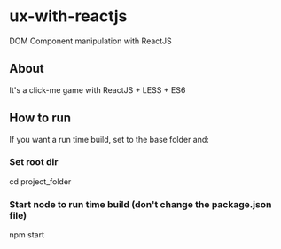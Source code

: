 # ux-with-reactjs
DOM Component manipulation with ReactJS

## About
It's a click-me game with ReactJS + LESS + ES6

## How to run
If you want a run time build, set to the base folder and:
### Set root dir
cd project_folder
### Start node to run time build (don't change the package.json file)
npm start
